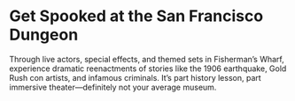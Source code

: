 # Get Spooked at the San Francisco Dungeon

Through live actors, special effects, and themed sets in Fisherman’s Wharf, experience dramatic reenactments of stories like the 1906 earthquake, Gold Rush con artists, and infamous criminals. It’s part history lesson, part immersive theater—definitely not your average museum.

